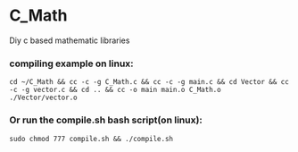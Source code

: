 # C_Math
Diy c based mathematic libraries

### compiling example on linux:  
    cd ~/C_Math && cc -c -g C_Math.c && cc -c -g main.c && cd Vector && cc -c -g vector.c && cd .. && cc -o main main.o C_Math.o ./Vector/vector.o
### Or run the compile.sh bash script(on linux):
    sudo chmod 777 compile.sh && ./compile.sh

